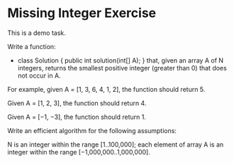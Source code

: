# Missing Integer Exercise

 This is a demo task.

 Write a function:

 - class Solution { public int solution(int[] A); }
 that, given an array A of N integers, returns the smallest positive integer (greater than 0) that does not occur in A.

 For example, given A = [1, 3, 6, 4, 1, 2], the function should return 5.

 Given A = [1, 2, 3], the function should return 4.

 Given A = [−1, −3], the function should return 1.

 Write an efficient algorithm for the following assumptions:

 N is an integer within the range [1..100,000];
 each element of array A is an integer within the range [−1,000,000..1,000,000].